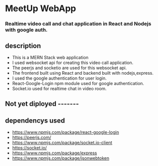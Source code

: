 # MeetUp WebApp
### Realtime video call and chat application in React and Nodejs with google auth.

## description
- This is a MERN Stack web application
- I used websocket api for creating this video call application.
- The peerjs and socketio are used for this websocket api.
- The frontend built using React and backend built with nodejs,express.
- I used the google authentication for user login.
- React-Google-Login npm module used for google authentication.
- Socket.io used for realtime chat in video room.

## Not yet diployed -------

## dependencys used
- https://www.npmjs.com/package/react-google-login
- https://peerjs.com/
- https://www.npmjs.com/package/socket.io-client
- https://socket.io/
- https://www.npmjs.com/package/express
- https://www.npmjs.com/package/jsonwebtoken
